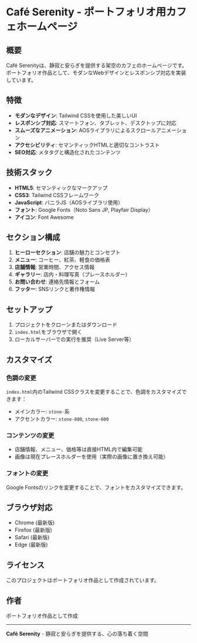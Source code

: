 # Café Serenity - ポートフォリオ用カフェホームページ

## 概要

Café Serenityは、静寂と安らぎを提供する架空のカフェのホームページです。ポートフォリオ作品として、モダンなWebデザインとレスポンシブ対応を実装しています。

## 特徴

- **モダンなデザイン**: Tailwind CSSを使用した美しいUI
- **レスポンシブ対応**: スマートフォン、タブレット、デスクトップに対応
- **スムーズなアニメーション**: AOSライブラリによるスクロールアニメーション
- **アクセシビリティ**: セマンティックHTMLと適切なコントラスト
- **SEO対応**: メタタグと構造化されたコンテンツ

## 技術スタック

- **HTML5**: セマンティックなマークアップ
- **CSS3**: Tailwind CSSフレームワーク
- **JavaScript**: バニラJS（AOSライブラリ使用）
- **フォント**: Google Fonts（Noto Sans JP, Playfair Display）
- **アイコン**: Font Awesome

## セクション構成

1. **ヒーローセクション**: 店舗の魅力とコンセプト
2. **メニュー**: コーヒー、紅茶、軽食の価格表
3. **店舗情報**: 営業時間、アクセス情報
4. **ギャラリー**: 店内・料理写真（プレースホルダー）
5. **お問い合わせ**: 連絡先情報とフォーム
6. **フッター**: SNSリンクと著作権情報

## セットアップ

1. プロジェクトをクローンまたはダウンロード
2. `index.html`をブラウザで開く
3. ローカルサーバーでの実行を推奨（Live Server等）

## カスタマイズ

### 色調の変更
`index.html`内のTailwind CSSクラスを変更することで、色調をカスタマイズできます：
- メインカラー: `stone-`系
- アクセントカラー: `stone-800`, `stone-600`

### コンテンツの変更
- 店舗情報、メニュー、価格等は直接HTML内で編集可能
- 画像は現在プレースホルダーを使用（実際の画像に置き換え可能）

### フォントの変更
Google Fontsのリンクを変更することで、フォントをカスタマイズできます。

## ブラウザ対応

- Chrome (最新版)
- Firefox (最新版)
- Safari (最新版)
- Edge (最新版)

## ライセンス

このプロジェクトはポートフォリオ作品として作成されています。

## 作者

ポートフォリオ作品として作成

---

**Café Serenity** - 静寂と安らぎを提供する、心の落ち着く空間
